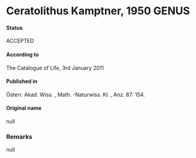 Ceratolithus Kamptner, 1950 GENUS
=======

#### Status
ACCEPTED

#### According to
The Catalogue of Life, 3rd January 2011

#### Published in
Österr. Akad. Wiss. , Math. -Naturwiss. Kl. , Anz. 87: 154.

#### Original name
null

### Remarks
null